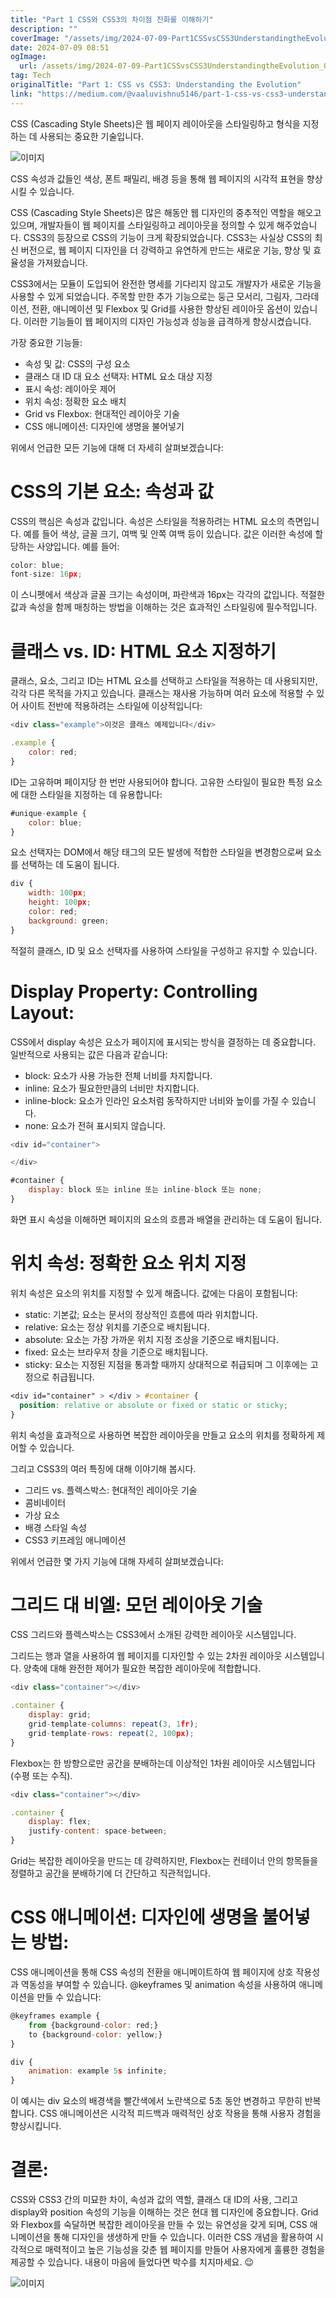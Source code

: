 ```yaml
---
title: "Part 1 CSS와 CSS3의 차이점 진화를 이해하기"
description: ""
coverImage: "/assets/img/2024-07-09-Part1CSSvsCSS3UnderstandingtheEvolution_0.png"
date: 2024-07-09 08:51
ogImage:
  url: /assets/img/2024-07-09-Part1CSSvsCSS3UnderstandingtheEvolution_0.png
tag: Tech
originalTitle: "Part 1: CSS vs CSS3: Understanding the Evolution"
link: "https://medium.com/@vaaluvishnu5146/part-1-css-vs-css3-understanding-the-evolution-d0d51f21b2fc"
---
```


CSS (Cascading Style Sheets)은 웹 페이지 레이아웃을 스타일링하고 형식을 지정하는 데 사용되는 중요한 기술입니다.

![이미지](/assets/img/2024-07-09-Part1CSSvsCSS3UnderstandingtheEvolution_0.png)

CSS 속성과 값들인 색상, 폰트 패밀리, 배경 등을 통해 웹 페이지의 시각적 표현을 향상시킬 수 있습니다.

CSS (Cascading Style Sheets)은 많은 해동안 웹 디자인의 중추적인 역할을 해오고 있으며, 개발자들이 웹 페이지를 스타일링하고 레이아웃을 정의할 수 있게 해주었습니다. CSS3의 등장으로 CSS의 기능이 크게 확장되었습니다. CSS3는 사실상 CSS의 최신 버전으로, 웹 페이지 디자인을 더 강력하고 유연하게 만드는 새로운 기능, 향상 및 효율성을 가져왔습니다.

<div class="content-ad"></div>

CSS3에서는 모듈이 도입되어 완전한 명세를 기다리지 않고도 개발자가 새로운 기능을 사용할 수 있게 되었습니다. 주목할 만한 추가 기능으로는 둥근 모서리, 그림자, 그라데이션, 전환, 애니메이션 및 Flexbox 및 Grid를 사용한 향상된 레이아웃 옵션이 있습니다. 이러한 기능들이 웹 페이지의 디자인 가능성과 성능을 급격하게 향상시켰습니다.

가장 중요한 기능들:

- 속성 및 값: CSS의 구성 요소
- 클래스 대 ID 대 요소 선택자: HTML 요소 대상 지정
- 표시 속성: 레이아웃 제어
- 위치 속성: 정확한 요소 배치
- Grid vs Flexbox: 현대적인 레이아웃 기술
- CSS 애니메이션: 디자인에 생명을 불어넣기

위에서 언급한 모든 기능에 대해 더 자세히 살펴보겠습니다:

<div class="content-ad"></div>

# CSS의 기본 요소: 속성과 값

CSS의 핵심은 속성과 값입니다. 속성은 스타일을 적용하려는 HTML 요소의 측면입니다. 예를 들어 색상, 글꼴 크기, 여백 및 안쪽 여백 등이 있습니다. 값은 이러한 속성에 할당하는 사양입니다. 예를 들어:

```js
color: blue;
font-size: 16px;
```

이 스니펫에서 색상과 글꼴 크기는 속성이며, 파란색과 16px는 각각의 값입니다. 적절한 값과 속성을 함께 매칭하는 방법을 이해하는 것은 효과적인 스타일링에 필수적입니다.

<div class="content-ad"></div>

# 클래스 vs. ID: HTML 요소 지정하기

클래스, 요소, 그리고 ID는 HTML 요소를 선택하고 스타일을 적용하는 데 사용되지만, 각각 다른 목적을 가지고 있습니다. 클래스는 재사용 가능하며 여러 요소에 적용할 수 있어 사이트 전반에 적용하려는 스타일에 이상적입니다:

```js
<div class="example">이것은 클래스 예제입니다</div>

.example {
    color: red;
}
```

ID는 고유하며 페이지당 한 번만 사용되어야 합니다. 고유한 스타일이 필요한 특정 요소에 대한 스타일을 지정하는 데 유용합니다:

<div class="content-ad"></div>

```js
#unique-example {
    color: blue;
}
```

요소 선택자는 DOM에서 해당 태그의 모든 발생에 적합한 스타일을 변경함으로써 요소를 선택하는 데 도움이 됩니다.

```js
div {
    width: 100px;
    height: 100px;
    color: red;
    background: green;
}
```

적절히 클래스, ID 및 요소 선택자를 사용하여 스타일을 구성하고 유지할 수 있습니다.

<div class="content-ad"></div>

# Display Property: Controlling Layout:

CSS에서 display 속성은 요소가 페이지에 표시되는 방식을 결정하는 데 중요합니다. 일반적으로 사용되는 값은 다음과 같습니다:

- block: 요소가 사용 가능한 전체 너비를 차지합니다.
- inline: 요소가 필요한만큼의 너비만 차지합니다.
- inline-block: 요소가 인라인 요소처럼 동작하지만 너비와 높이를 가질 수 있습니다.
- none: 요소가 전혀 표시되지 않습니다.

```js
<div id="container">

</div>

#container {
    display: block 또는 inline 또는 inline-block 또는 none;
}
```

<div class="content-ad"></div>

화면 표시 속성을 이해하면 페이지의 요소의 흐름과 배열을 관리하는 데 도움이 됩니다.

# 위치 속성: 정확한 요소 위치 지정

위치 속성은 요소의 위치를 지정할 수 있게 해줍니다. 값에는 다음이 포함됩니다:

- static: 기본값; 요소는 문서의 정상적인 흐름에 따라 위치합니다.
- relative: 요소는 정상 위치를 기준으로 배치됩니다.
- absolute: 요소는 가장 가까운 위치 지정 조상을 기준으로 배치됩니다.
- fixed: 요소는 브라우저 창을 기준으로 배치됩니다.
- sticky: 요소는 지정된 지점을 통과할 때까지 상대적으로 취급되며 그 이후에는 고정으로 취급됩니다.

<div class="content-ad"></div>

```css
<div id="container" > </div > #container {
  position: relative or absolute or fixed or static or sticky;
}
```

위치 속성을 효과적으로 사용하면 복잡한 레이아웃을 만들고 요소의 위치를 정확하게 제어할 수 있습니다.

그리고 CSS3의 여러 특징에 대해 이야기해 봅시다.

- 그리드 vs. 플렉스박스: 현대적인 레이아웃 기술
- 콤비네이터
- 가상 요소
- 배경 스타일 속성
- CSS3 키프레임 애니메이션

<div class="content-ad"></div>

위에서 언급한 몇 가지 기능에 대해 자세히 살펴보겠습니다:

# 그리드 대 비엘: 모던 레이아웃 기술

CSS 그리드와 플렉스박스는 CSS3에서 소개된 강력한 레이아웃 시스템입니다.

그리드는 행과 열을 사용하여 웹 페이지를 디자인할 수 있는 2차원 레이아웃 시스템입니다. 양축에 대해 완전한 제어가 필요한 복잡한 레이아웃에 적합합니다.

<div class="content-ad"></div>

```js
<div class="container"></div>

.container {
    display: grid;
    grid-template-columns: repeat(3, 1fr);
    grid-template-rows: repeat(2, 100px);
}
```

Flexbox는 한 방향으로만 공간을 분배하는데 이상적인 1차원 레이아웃 시스템입니다(수평 또는 수직).

```js
<div class="container"></div>

.container {
    display: flex;
    justify-content: space-between;
}
```

Grid는 복잡한 레이아웃을 만드는 데 강력하지만, Flexbox는 컨테이너 안의 항목들을 정렬하고 공간을 분배하기에 더 간단하고 직관적입니다.

<div class="content-ad"></div>

# CSS 애니메이션: 디자인에 생명을 불어넣는 방법:

CSS 애니메이션을 통해 CSS 속성의 전환을 애니메이트하여 웹 페이지에 상호 작용성과 역동성을 부여할 수 있습니다. @keyframes 및 animation 속성을 사용하여 애니메이션을 만들 수 있습니다:

```js
@keyframes example {
    from {background-color: red;}
    to {background-color: yellow;}
}

div {
    animation: example 5s infinite;
}
```

이 예시는 div 요소의 배경색을 빨간색에서 노란색으로 5초 동안 변경하고 무한히 반복합니다. CSS 애니메이션은 시각적 피드백과 매력적인 상호 작용을 통해 사용자 경험을 향상시킵니다.

<div class="content-ad"></div>

# 결론:

CSS와 CSS3 간의 미묘한 차이, 속성과 값의 역할, 클래스 대 ID의 사용, 그리고 display와 position 속성의 기능을 이해하는 것은 현대 웹 디자인에 중요합니다. Grid와 Flexbox를 숙달하면 복잡한 레이아웃을 만들 수 있는 유연성을 갖게 되며, CSS 애니메이션을 통해 디자인을 생생하게 만들 수 있습니다. 이러한 CSS 개념을 활용하여 시각적으로 매력적이고 높은 기능성을 갖춘 웹 페이지를 만들어 사용자에게 훌륭한 경험을 제공할 수 있습니다. 내용이 마음에 들었다면 박수를 치지마세요. 😉

![이미지](https://miro.medium.com/v2/resize:fit:1000/1*1MjWHpRQRTJbIfkeuTuSgA.gif)
